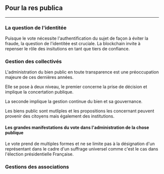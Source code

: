 ## Pour la res publica
---

### La question de l'identitée

Puisque le vote nécessite l'authentification du sujet de façon à éviter la fraude, la question de l'identitée est cruciale. La blockchain invite à repenser le rôle des insitutions en tant que tiers de confiance.

[//]: # (TODO: ADD part Identitée et vote)

### Gestion des collectivés

L'administration du bien public en toute transparence est une préoccupation majeure de ces dernières années.
  
Elle se pose à deux niveau, le premier concerne la prise de décision  et  implique la concertation publique.

La seconde implique la gestion continue du bien et sa gouvernance.

Les biens public sont mutliples et les propositions les concernant peuvent provenir des citoyens mais également des institutions.

#### Les grandes manifestations du vote dans l'administration de la chose publique

Le vote prend de multiples formes et ne se limite pas à la désignation d'un représentant dans le cadre d'un suffrage universel comme c'est le cas dans l'élection présidentielle Française.

[//]: # (TODO: ADD SECTION Le vote aujourd'hui)

### Gestions des associations

[//]: # (TODO: ADD part associations)
